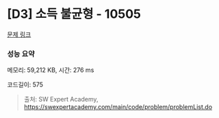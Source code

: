 # [D3] 소득 불균형 - 10505 

[문제 링크](https://swexpertacademy.com/main/code/problem/problemDetail.do?contestProbId=AXNP4CvauaMDFAXS) 

### 성능 요약

메모리: 59,212 KB, 시간: 276 ms

코드길이: 575



> 출처: SW Expert Academy, https://swexpertacademy.com/main/code/problem/problemList.do